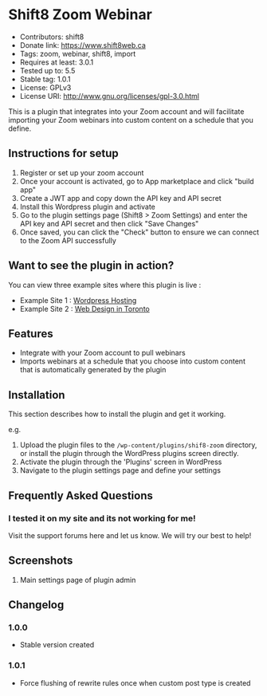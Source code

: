 # Shift8 Zoom Webinar
* Contributors: shift8
* Donate link: https://www.shift8web.ca
* Tags: zoom, webinar, shift8, import
* Requires at least: 3.0.1
* Tested up to: 5.5
* Stable tag: 1.0.1
* License: GPLv3
* License URI: http://www.gnu.org/licenses/gpl-3.0.html

This is a plugin that integrates into your Zoom account and will facilitate importing your Zoom webinars into custom content on a schedule that you define. 

## Instructions for setup 

1. Register or set up your zoom account
2. Once your account is activated, go to App marketplace and click "build app"
3. Create a JWT app and copy down the API key and API secret
6. Install this Wordpress plugin and activate
7. Go to the plugin settings page (Shift8 > Zoom Settings) and enter the API key and API secret and then click "Save Changes"
8. Once saved, you can click the "Check" button to ensure we can connect to the Zoom API successfully

## Want to see the plugin in action?

You can view three example sites where this plugin is live :

- Example Site 1 : [Wordpress Hosting](https://www.stackstar.com "Wordpress Hosting")
- Example Site 2 : [Web Design in Toronto](https://www.shift8web.ca "Web Design in Toronto")

## Features

- Integrate with your Zoom account to pull webinars
- Imports webinars at a schedule that you choose into custom content that is automatically generated by the plugin

## Installation

This section describes how to install the plugin and get it working.

e.g.

1. Upload the plugin files to the `/wp-content/plugins/shif8-zoom` directory, or install the plugin through the WordPress plugins screen directly.
2. Activate the plugin through the 'Plugins' screen in WordPress
3. Navigate to the plugin settings page and define your settings

## Frequently Asked Questions 

### I tested it on my site and its not working for me!

Visit the support forums here and let us know. We will try our best to help!

## Screenshots 

1. Main settings page of plugin admin

## Changelog 

### 1.0.0
* Stable version created

### 1.0.1
* Force flushing of rewrite rules once when custom post type is created
